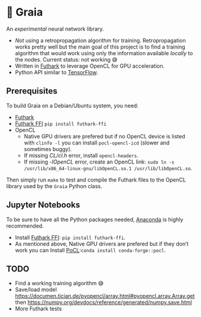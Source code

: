 # 🌄 Graia

An *experimental* neural network library.

- *Not* using a retropropagation algorithm for training. Retropropagation works pretty well but the main goal of this project is to find a training algorithm that would work using only the information available *locally* to the nodes. Current status: not working 😅
- Written in [Futhark](https://futhark-lang.org/) to leverage OpenCL for GPU acceleration.
- Python API similar to [TensorFlow](https://www.tensorflow.org/).

## Prerequisites

To build Graia on a Debian/Ubuntu system, you need:

- [Futhark](https://futhark.readthedocs.io/en/stable/installation.html#installing-from-a-precompiled-snapshot)
- [Futhark FFI](https://github.com/pepijndevos/futhark-pycffi) `pip install futhark-ffi`
- OpenCL
  - Native GPU drivers are prefered but if no OpenCL device is listed with `clinfo -l` you can install `pocl-opencl-icd` (slower and sometimes buggy).
  - If missing *CL/cl.h* error, install `opencl-headers`.
  - If missing *-lOpenCL* error, create an OpenCL link: `sudo ln -s /usr/lib/x86_64-linux-gnu/libOpenCL.so.1 /usr/lib/libOpenCL.so`.

Then simply run `make` to test and compile the Futhark files to the OpenCL library used by the `Graia` Python class.

## Jupyter Notebooks

To be sure to have all the Python packages needed, [Anaconda](https://docs.anaconda.com/free/anaconda/install/linux/) is highly recommended.
- Install [Futhark FFI](https://github.com/pepijndevos/futhark-pycffi): `pip install futhark-ffi`.
- As mentioned above, Native GPU drivers are prefered but if they don’t work you can Install [PoCL](http://portablecl.org/):`conda install conda-forge::pocl`.

## TODO

- Find a working training algorithm 😅
- Save/load model https://documen.tician.de/pyopencl/array.html#pyopencl.array.Array.get then https://numpy.org/devdocs/reference/generated/numpy.save.html
- More Futhark tests
